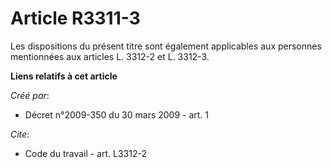 # Article R3311-3

Les dispositions du présent titre sont également applicables aux personnes mentionnées aux articles L. 3312-2 et L. 3312-3.

**Liens relatifs à cet article**

_Créé par_:

  - Décret n°2009-350 du 30 mars 2009 - art. 1

_Cite_:

  - Code du travail - art. L3312-2
